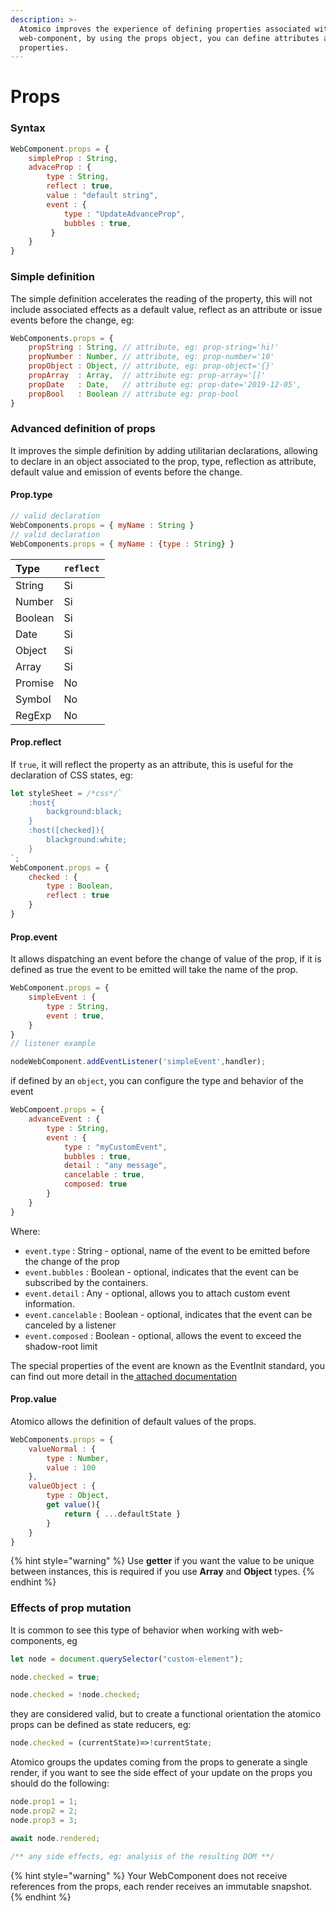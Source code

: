 ```yaml
---
description: >-
  Atomico improves the experience of defining properties associated with the
  web-component, by using the props object, you can define attributes and
  properties.
---
```


# Props

### Syntax

```javascript
WebComponent.props = {
    simpleProp : String,
    advaceProp : {
        type : String,
        reflect : true,
        value : "default string",
        event : {
            type : "UpdateAdvanceProp",
            bubbles : true,
         }
    }
}
```

### Simple definition

The simple definition accelerates the reading of the property, this will not include associated effects as a default value, reflect as an attribute or issue events before the change, eg:

```javascript
WebComponents.props = {
    propString : String, // attribute, eg: prop-string='hi!'
    propNumber : Number, // attribute, eg: prop-number='10'
    propObject : Object, // attribute, eg: prop-object='{}'
    propArray  : Array,  // attribute eg: prop-array='[]'
    propDate   : Date,   // attribute eg: prop-date='2019-12-05',
    propBool   : Boolean // attribute eg: prop-bool
}
```

### Advanced definition of props

It improves the simple definition by adding utilitarian declarations, allowing to declare in an object associated to the prop, type, reflection as attribute, default value and emission of events before the change.

#### Prop.type

```javascript
// valid declaration
WebComponents.props = { myName : String }
// valid declaration
WebComponents.props = { myName : {type : String} }
```

| Type | `reflect` |
| :--- | :--- |
| String | Si |
| Number | Si |
| Boolean | Si |
| Date | Si |
| Object | Si |
| Array | Si |
| Promise | No |
| Symbol | No |
| RegExp | No |

#### Prop.reflect

If `true`, it will reflect the property as an attribute, this is useful for the declaration of CSS states, eg:

```jsx
let styleSheet = /*css*/`
    :host{
        background:black;
    }
    :host([checked]){
        blackground:white;
    }
`;
WebComponent.props = {
    checked : {
        type : Boolean,
        reflect : true
    }
}
```

#### Prop.event

It allows dispatching an event before the change of value of the prop, if it is defined as true the event to be emitted will take the name of the prop.

```javascript
WebComponent.props = {
    simpleEvent : {
        type : String,
        event : true,
    }
}
// listener example

nodeWebComponent.addEventListener('simpleEvent',handler); 
```

if defined by an `object`, you can configure the type and behavior of the event

```jsx
WebCompoent.props = {
    advanceEvent : {
        type : String, 
        event : {
            type : "myCustomEvent",
            bubbles : true,
            detail : "any message",
            cancelable : true,
            composed: true
        }
    }
}
```

Where: 

* `event.type` : String - optional, name of the event to be emitted before the change of the prop
* `event.bubbles` : Boolean - optional, indicates that the event can be subscribed by the containers.
* `event.detail` : Any - optional, allows you to attach custom event information.
* `event.cancelable` : Boolean - optional, indicates that the event can be canceled by a listener
* `event.composed` :  Boolean - optional, allows the event to exceed the shadow-root limit

The special properties of the event are known as the EventInit standard, you can find out more detail in the[ attached documentation](https://developer.mozilla.org/en-US/docs/Web/API/Event/Event)

#### Prop.value

Atomico allows the definition of default values of the props.

```javascript
WebComponents.props = {
    valueNormal : {
        type : Number,
        value : 100
    },
    valueObject : {
        type : Object,
        get value(){
            return { ...defaultState }
        }
    }  
}
```

{% hint style="warning" %}
Use **getter** if you want the value to be unique between instances, this is required if you use **Array** and **Object** types.
{% endhint %}

### Effects of prop mutation

It is common to see this type of behavior when working with web-components, eg

```javascript
let node = document.querySelector("custom-element");

node.checked = true;

node.checked = !node.checked;
```

they are considered valid, but to create a functional orientation the atomico props can be defined as state reducers, eg:

```javascript
node.checked = (currentState)=>!currentState;
```

Atomico groups the updates coming from the props to generate a single render, if you want to see the side effect of your update on the props you should do the following:

```javascript
node.prop1 = 1;
node.prop2 = 2;
node.prop3 = 3;

await node.rendered;

/** any side effects, eg: analysis of the resulting DOM **/
```

{% hint style="warning" %}
Your WebComponent does not receive references from the props, each render receives an immutable snapshot.
{% endhint %}



